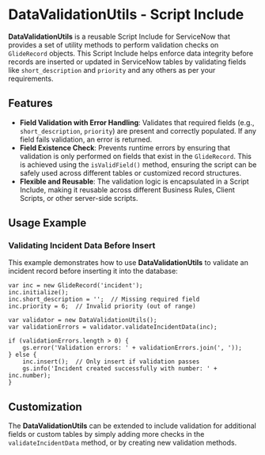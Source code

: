 <h1>DataValidationUtils - Script Include</h1>

<p><strong>DataValidationUtils</strong> is a reusable Script Include for ServiceNow that provides a set of utility methods to perform validation checks on <code>GlideRecord</code> objects. This Script Include helps enforce data integrity before records are inserted or updated in ServiceNow tables by validating fields like <code>short_description</code> and <code>priority</code> and any others as per your requirements.</p>

<h2>Features</h2>
<ul>
  <li><strong>Field Validation with Error Handling</strong>: Validates that required fields (e.g., <code>short_description</code>, <code>priority</code>) are present and correctly populated. If any field fails validation, an error is returned.</li>
  <li><strong>Field Existence Check</strong>: Prevents runtime errors by ensuring that validation is only performed on fields that exist in the <code>GlideRecord</code>. This is achieved using the <code>isValidField()</code> method, ensuring the script can be safely used across different tables or customized record structures.</li>
  <li><strong>Flexible and Reusable</strong>: The validation logic is encapsulated in a Script Include, making it reusable across different Business Rules, Client Scripts, or other server-side scripts.</li>
</ul>

<h2>Usage Example</h2>
<h3>Validating Incident Data Before Insert</h3>
<p>This example demonstrates how to use <strong>DataValidationUtils</strong> to validate an incident record before inserting it into the database:</p>

<pre><code>var inc = new GlideRecord('incident');
inc.initialize();
inc.short_description = '';  // Missing required field
inc.priority = 6;  // Invalid priority (out of range)

var validator = new DataValidationUtils();
var validationErrors = validator.validateIncidentData(inc);

if (validationErrors.length > 0) {
    gs.error('Validation errors: ' + validationErrors.join(', '));
} else {
    inc.insert();  // Only insert if validation passes
    gs.info('Incident created successfully with number: ' + inc.number);
}
</code></pre>

<h2>Customization</h2>
<p>The <strong>DataValidationUtils</strong> can be extended to include validation for additional fields or custom tables by simply adding more checks in the <code>validateIncidentData</code> method, or by creating new validation methods.</p>
